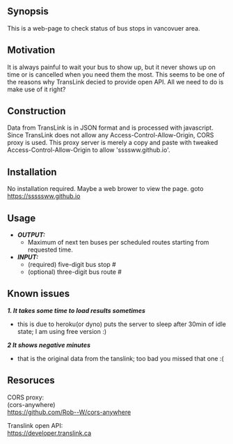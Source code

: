 ## Synopsis

This is a web-page to check status of bus stops in vancovuer area.

## Motivation

It is always painful to wait your bus to show up, but it never shows up on time or is cancelled when you need them the most.
This seems to be one of the reasons why TransLink decied to provide open API.
All we need to do is make use of it right?

## Construction

Data from TransLink is in JSON format and is processed with javascript.
Since TransLink does not allow any Access-Control-Allow-Origin, CORS proxy is used.
This proxy server is merely a copy and paste with tweaked Access-Control-Allow-Origin to allow 'ssssww.github.io'.

## Installation

No installation required.
Maybe a web brower to view the page.
goto https://sssssww.github.io

## Usage

- ***OUTPUT:***
    - Maximum of next ten buses per scheduled routes starting from requested time.
- ***INPUT:***
    - (required) five-digit bus stop #
    - (optional) three-digit bus route #


## Known issues

***1. It takes some time to load results sometimes***
  * this is due to heroku(or dyno) puts the server to sleep after 30min of idle state; I am using free version :)

***2 It shows negative minutes***
  * that is the original data from the tanslink; too bad you missed that one :(
  

## Resoruces

CORS proxy:  
  (cors-anywhere)  
  https://github.com/Rob--W/cors-anywhere
  
Translink open API:  
  https://developer.translink.ca
